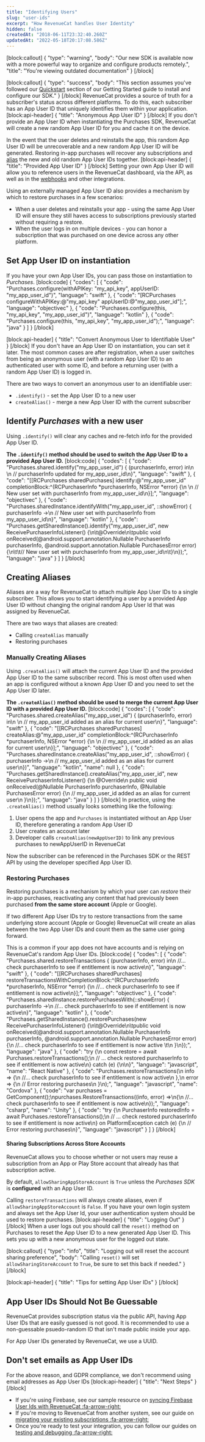 ```yaml
---
title: "Identifying Users"
slug: "user-ids"
excerpt: "How RevenueCat handles User Identity"
hidden: false
createdAt: "2018-06-11T23:32:40.260Z"
updatedAt: "2022-05-18T20:17:08.586Z"
---
```

[block:callout]
{
  "type": "warning",
  "body": "Our new SDK is available now with a more powerful way to organize and configure products remotely.",
  "title": "You're viewing outdated documentation"
}
[/block]

[block:callout]
{
  "type": "success",
  "body": "This section assumes you've followed our [Quickstart](doc:getting-started-1) section of our Getting Started guide to install and configure our SDK."
}
[/block]
RevenueCat provides a source of truth for a subscriber's status across different platforms. To do this, each subscriber has an App User ID that uniquely identifies them within your application. 
[block:api-header]
{
  "title": "Anonymous App User ID"
}
[/block]
If you don't provide an App User ID when instantiating the Purchases SDK, RevenueCat will create a new random App User ID for you and cache it on the device. 

In the event that the user deletes and reinstalls the app, this random App User ID will be unrecoverable and a new random App User ID will be generated. Restoring in-app purchases will recover any subscriptions and [alias](doc:user-ids#section-restoring-purchases) the new and old random App User IDs together. 
[block:api-header]
{
  "title": "Provided App User ID"
}
[/block]
Setting your own App User ID will allow you to reference users in the RevenueCat dashboard, via the API, as well as in the [webhooks](doc:webhooks) and other integrations.

Using an externally managed App User ID also provides a mechanism by which to restore purchases in a few scenarios: 
* When a user deletes and reinstalls your app - using the same App User ID will ensure they still haves access to subscriptions previously started without requiring a restore.
* When the user logs in on multiple devices - you can honor a subscription that was purchased on one device across any other platform.

## Set App User ID on instantiation
If you have your own App User IDs, you can pass those on instantiation to *Purchases*.
[block:code]
{
  "codes": [
    {
      "code": "Purchases.configure(withAPIKey: \"my_api_key\", appUserID: \"my_app_user_id\")",
      "language": "swift"
    },
    {
      "code": "[RCPurchases configureWithAPIKey:@\"my_api_key\" appUserID:@\"my_app_user_id\"];",
      "language": "objectivec"
    },
    {
      "code": "Purchases.configure(this, \"my_api_key\", \"my_app_user_id\")",
      "language": "kotlin"
    },
    {
      "code": "Purchases.configure(this, \"my_api_key\", \"my_app_user_id\");",
      "language": "java"
    }
  ]
}
[/block]

[block:api-header]
{
  "title": "Convert Anonymous User to Identifiable User"
}
[/block]
If you don't have an App User ID on instantiation, you can set it later. The most common cases are after registration, when a user switches from being an anonymous user (with a random App User ID) to an authenticated user with some ID, and before a returning user (with a random App User ID) is logged in.

There are two ways to convert an anonymous user to an identifiable user:

- `.identify()` - set the App User ID to a new user
- `createAlias()` - merge a new App User ID with the current subscriber

## Identify *Purchases* with a new user
Using `.identify()` will clear any caches and re-fetch info for the provided App User ID.

**The `.identify()` method should be used to switch the App User ID to a provided App User ID.** 
[block:code]
{
  "codes": [
    {
      "code": "Purchases.shared.identify(\"my_app_user_id\") { (purchaserInfo, error) in\n    \n    // purchaserInfo updated for my_app_user_id\n}",
      "language": "swift"
    },
    {
      "code": "[[RCPurchases sharedPurchases] identify:@\"my_app_user_id\" completionBlock:^(RCPurchaserInfo *purchaserInfo, NSError *error) {\n    \n    // New user set with purchaserInfo from my_app_user_id\n}];",
      "language": "objectivec"
    },
    {
      "code": "Purchases.sharedInstance.identifyWith(\"my_app_user_id\", ::showError) { purchaserInfo ->\n  // New user set with purchaserInfo from my_app_user_id\n}",
      "language": "kotlin"
    },
    {
      "code": "Purchases.getSharedInstance().identify(\"my_app_user_id\", new ReceivePurchaserInfoListener() {\n\t@Override\n\tpublic void onReceived(@android.support.annotation.Nullable PurchaserInfo purchaserInfo, @android.support.annotation.Nullable PurchasesError error) {\n\t\t// New user set with purchaserInfo from my_app_user_id\n\t}\n});",
      "language": "java"
    }
  ]
}
[/block]
## Creating Aliases
Aliases are a way for RevenueCat to attach multiple App User IDs to a single subscriber. This allows you to start identifying a user by a provided App User ID without changing the original random App User Id that was assigned by RevenueCat.

There are two ways that aliases are created:

* Calling `createAlias` manually
* Restoring purchases

### Manually Creating Aliases
Using `.createAlias()` will attach the current App User ID and the provided App User ID to the same subscriber record. This is most often used when an app is configured without a known App User ID and you need to set the App User ID later.

**The `.createAlias()` method should be used to merge the current App User ID with a provided App User ID.** 
[block:code]
{
  "codes": [
    {
      "code": "Purchases.shared.createAlias(\"my_app_user_id\") { (purchaserInfo, error) in\n            \n    // my_app_user_id added as an alias for current user\n}",
      "language": "swift"
    },
    {
      "code": "[[RCPurchases sharedPurchases] createAlias:@\"my_app_user_id\" completionBlock:^(RCPurchaserInfo *purchaserInfo, NSError *error) {\n    \n    // my_app_user_id added as an alias for current user\n}];",
      "language": "objectivec"
    },
    {
      "code": "Purchases.sharedInstance.createAlias(\"my_app_user_id\", ::showError) { purchaserInfo ->\n  // my_app_user_id added as an alias for current user\n})",
      "language": "kotlin",
      "name": null
    },
    {
      "code": "Purchases.getSharedInstance().createAlias(\"my_app_user_id\", new ReceivePurchaserInfoListener() {\n  @Override\n  public void onReceived(@Nullable PurchaserInfo purchaserInfo, @Nullable PurchasesError error) {\n    // my_app_user_id added as an alias for current user\n  }\n});",
      "language": "java"
    }
  ]
}
[/block]
In practice, using the `.createAlias()` method usually looks something like the following:

1. User opens the app and `Purchases` is instantiated without an App User ID, therefore generating a random App User ID
2. User creates an account later
3. Developer calls `createAlias(newAppUserID)` to link any previous purchases to newAppUserID in RevenueCat

Now the subscriber can be referenced in the Purchases SDK or the REST API by using the developer specified App User ID.


### Restoring Purchases
Restoring purchases is a mechanism by which your user can *restore* their in-app purchases, reactivating any content that had previously been purchased **from the same store account** (Apple or Google).

If two different App User IDs try to restore transactions from the same underlying store account (Apple or Google) RevenueCat will create an alias between the two App User IDs and count them as the same user going forward. 

This is a common if your app does not have accounts and is relying on RevenueCat's random App User IDs. 
[block:code]
{
  "codes": [
    {
      "code": "Purchases.shared.restoreTransactions { (purchaserInfo, error) in\n    //... check purchaserInfo to see if entitlement is now active\n}",
      "language": "swift"
    },
    {
      "code": "[[RCPurchases sharedPurchases] restoreTransactionsWithCompletionBlock:^(RCPurchaserInfo *purchaserInfo, NSError *error) {\n    //... check purchaserInfo to see if entitlement is now active\n}];",
      "language": "objectivec"
    },
    {
      "code": "Purchases.sharedInstance.restorePurchasesWith(::showError) { purchaserInfo ->\n    //... check purchaserInfo to see if entitlement is now active\n}",
      "language": "kotlin"
    },
    {
      "code": "Purchases.getSharedInstance().restorePurchases(new ReceivePurchaserInfoListener() {\n\t@Override\n\tpublic void onReceived(@android.support.annotation.Nullable PurchaserInfo purchaserInfo, @android.support.annotation.Nullable PurchasesError error) {\n    //... check purchaserInfo to see if entitlement is now active \t\n  }\n});",
      "language": "java"
    },
    {
      "code": "try {\n  const restore = await Purchases.restoreTransactions();\n  // ... check restored purchaserInfo to see if entitlement is now active\n} catch (e) {\n\n}",
      "language": "javascript",
      "name": "React Native"
    },
    {
      "code": "Purchases.restoreTransactions(\n  info => {\n    //... check purchaserInfo to see if entitlement is now active\n  },\n  error => {\n    // Error restoring purchases\n  }\n);",
      "language": "javascript",
      "name": "Cordova"
    },
    {
      "code": "var purchases = GetComponent<Purchases>();\npurchases.RestoreTransactions((info, error) =>\n{\n    //... check purchaserInfo to see if entitlement is now active\n});",
      "language": "csharp",
      "name": "Unity"
    },
    {
      "code": "try {\n  PurchaserInfo restoredInfo = await Purchases.restoreTransactions();\n  // ... check restored purchaserInfo to see if entitlement is now active\n} on PlatformException catch (e) {\n  // Error restoring purchases\n}",
      "language": "javascript"
    }
  ]
}
[/block]
#### Sharing Subscriptions Across Store Accounts
RevenueCat allows you to choose whether or not users may reuse a subscription from an App or Play Store account that already has that subscription active.

By default, `allowSharingAppStoreAccount` is `True` unless the *Purchases SDK* is **configured** with an App User ID.

Calling `restoreTransactions` will always create aliases, even if `allowSharingAppStoreAccount` is `False`. If you have your own login system and always set the App User Id, your user authentication system should be used to restore purchases.
[block:api-header]
{
  "title": "Logging Out"
}
[/block]
When a user logs out you should call the `reset()` method on Purchases to reset the App User ID to a new generated App User ID. This sets you up with a new anonymous user for the logged out state.

[block:callout]
{
  "type": "info",
  "title": "Logging out will reset the account sharing preference",
  "body": "Calling `reset()` will set `allowSharingStoreAccount` to `True`, be sure to set this back if needed."
}
[/block]

[block:api-header]
{
  "title": "Tips for setting App User IDs"
}
[/block]
## App User IDs Should Not Be Guessable

RevenueCat provides subscription status via the public API, having App User IDs that are easily guessed is not good. It is recommended to use a non-guessable psuedo-random ID that isn't made public inside your app.

For App User IDs generated by RevenueCat, we use a UUID.

## Don't set emails as App User IDs

For the above reason, and GDPR compliance, we don't recommend using email addresses as App User IDs
[block:api-header]
{
  "title": "Next Steps"
}
[/block]
* If you're using Firebase, see our sample resource on [syncing Firebase User Ids with RevenueCat :fa-arrow-right:](doc:firebase)
* If you're moving to RevenueCat from another system, see our guide on [migrating your existing subscriptions :fa-arrow-right:](doc:migrating-existing-subscriptions)
* Once you're ready to test your integration, you can follow our guides on [testing and debugging :fa-arrow-right:](doc:debugging)